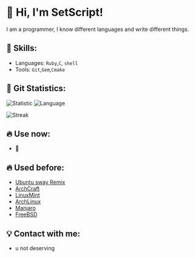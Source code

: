 # 👋 Hi, I'm SetScript!
I am a programmer, I know different languages and write different things.
## 🦷 Skills:
- Languages: `Ruby`,`C`, `shell`
- Tools: `Git`,`Gem`,`Cmake`

## 🧸 Git Statistics:
![Statistic](https://github-readme-stats.vercel.app/api?username=SetScript&&show_icons=true&theme=radical)
![Language](https://github-readme-stats.vercel.app/api/top-langs/?username=SetScript&&layout=compact&theme=radical)

![Streak](https://github-readme-streak-stats.herokuapp.com/?user=setscript&&layout=compact&theme=radical)

## 🔥 Use now:
- 🤫
## 🔥 Used before:
- [Ubuntu sway Remix](https://ubuntusway.com)
- [ArchCraft](https://archcraft.io)
- [LinuxMint](https://linuxmint.com)
- [ArchLinux](https://archlinux.org/)
- [Manjaro](https://manjaro.org)
- [FreeBSD](https://www.freebsd.org)
  
## 💡 Contact with me:
- u not deserving

